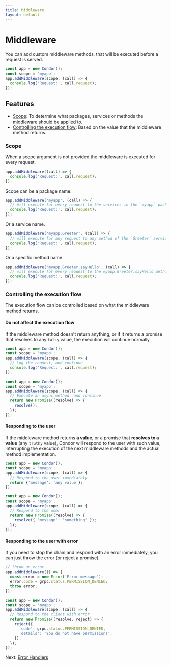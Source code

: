 ```yaml
---
title: Middleware
layout: default
---
```


# Middleware

You can add custom middleware methods, that will be executed before a request is served. 

```js
const app = new Condor();
const scope = 'myapp';
app.addMiddleware(scope, (call) => {
  console.log('Request:', call.request);
});
```

## Features

- [Scope](#scope): To determine what packages, services or methods the middleware should be applied to.
- [Controlling the execution flow](#controlling-the-execution-flow): Based on the value that the middleware method returns. 

### Scope

When a scope argument is not provided the middleware is executed for every request.

```js
app.addMiddleware((call) => {
  console.log('Request:', call.request);
});
```

Scope can be a package name. 

```js
app.addMiddleware('myapp', (call) => {
  // Will execute for every request to the services in the `myapp` package.
  console.log('Request:', call.request);
});
```

Or a service name. 

```js
app.addMiddleware('myapp.Greeter', (call) => {
  // will execute for any request to any method of the `Greeter` service of the `myapp` package.
  console.log('Request:', call.request);
});
```

Or a specific method name.

```js
app.addMiddleware('myapp.Greeter.sayHello', (call) => {
  // will execute for every request to the myapp.Greeter.sayHello method.
  console.log('Request:', call.request);
});
```

### Controlling the execution flow

The execution flow can be controlled based on what the middleware method returns.

#### Do not affect the execution flow

If the middleware method doesn't return anything, or if it returns a promise that resolves to any `falsy` value, the execution will continue normally.

```js
const app = new Condor();
const scope = 'myapp';
app.addMiddleware(scope, (call) => {
  // Log the request, and continue
  console.log('Request:', call.request);
});
```

```js
const app = new Condor();
const scope = 'myapp';
app.addMiddleware(scope, (call) => {
  // Execute an async method, and continue
  return new Promise((resolve) => {
    resolve();
  });
});
```

#### Responding to the user

If the middleware method returns **a value**, or a promise that **resolves to a value** (any `truthy` value), Condor will respond to the user with such value, interrupting the execution of the next middleware methods and the actual method implementation.

```js
const app = new Condor();
const scope = 'myapp';
app.addMiddleware(scope, (call) => {
  // Respond to the user immediately
  return {'message': 'any value'};
});
```

```js
const app = new Condor();
const scope = 'myapp';
app.addMiddleware(scope, (call) => {
  // Respond to the user
  return new Promise((resolve) => {
    resolve({ 'message': 'something' });
  });
});
```

#### Responding to the user with error

If you need to stop the chain and respond with an error immediately, you can just throw the error (or reject a promise).

```js
// throw an error
app.addMiddleware(() => {
  const error = new Error('Error message');
  error.code = grpc.status.PERMISSION_DENIED;
  throw error;
});
```

```js
const app = new Condor();
const scope = 'myapp';
app.addMiddleware(scope, (call) => {
  // Respond to the client with error
  return new Promise((resolve, reject) => {
    reject({
      'code': grpc.status.PERMISSION_DENIED,
      'details': 'You do not have permissions',
    });
  });
});
```

Next: [Error Handlers](error-handlers)
